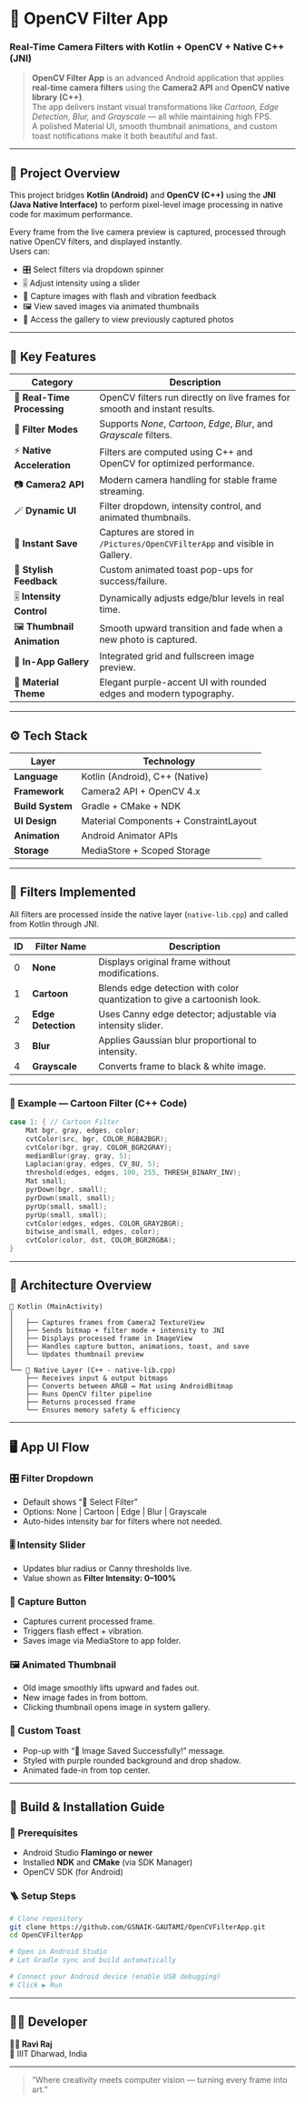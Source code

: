 # 🎨 OpenCV Filter App  
### Real-Time Camera Filters with Kotlin + OpenCV + Native C++ (JNI)

> **OpenCV Filter App** is an advanced Android application that applies **real-time camera filters** using the **Camera2 API** and **OpenCV native library (C++)**.  
> The app delivers instant visual transformations like *Cartoon, Edge Detection, Blur,* and *Grayscale* — all while maintaining high FPS.  
> A polished Material UI, smooth thumbnail animations, and custom toast notifications make it both beautiful and fast.

---

## 🚀 Project Overview

This project bridges **Kotlin (Android)** and **OpenCV (C++)** using the **JNI (Java Native Interface)** to perform pixel-level image processing in native code for maximum performance.

Every frame from the live camera preview is captured, processed through native OpenCV filters, and displayed instantly.  
Users can:
- 🎛️ Select filters via dropdown spinner  
- 🎚️ Adjust intensity using a slider  
- 📸 Capture images with flash and vibration feedback  
- 🖼️ View saved images via animated thumbnails  
- 📂 Access the gallery to view previously captured photos  

---

## 🧩 Key Features

| Category | Description |
|-----------|--------------|
| 🧠 **Real-Time Processing** | OpenCV filters run directly on live frames for smooth and instant results. |
| 🎨 **Filter Modes** | Supports *None*, *Cartoon*, *Edge*, *Blur*, and *Grayscale* filters. |
| ⚡ **Native Acceleration** | Filters are computed using C++ and OpenCV for optimized performance. |
| 📷 **Camera2 API** | Modern camera handling for stable frame streaming. |
| 🪄 **Dynamic UI** | Filter dropdown, intensity control, and animated thumbnails. |
| 💾 **Instant Save** | Captures are stored in `/Pictures/OpenCVFilterApp` and visible in Gallery. |
| 💬 **Stylish Feedback** | Custom animated toast pop-ups for success/failure. |
| 🎚️ **Intensity Control** | Dynamically adjusts edge/blur levels in real time. |
| 🖼️ **Thumbnail Animation** | Smooth upward transition and fade when a new photo is captured. |
| 📂 **In-App Gallery** | Integrated grid and fullscreen image preview. |
| 💜 **Material Theme** | Elegant purple-accent UI with rounded edges and modern typography. |

---

## ⚙️ Tech Stack

| Layer | Technology |
|--------|-------------|
| **Language** | Kotlin (Android), C++ (Native) |
| **Framework** | Camera2 API + OpenCV 4.x |
| **Build System** | Gradle + CMake + NDK |
| **UI Design** | Material Components + ConstraintLayout |
| **Animation** | Android Animator APIs |
| **Storage** | MediaStore + Scoped Storage |

---

## 🧠 Filters Implemented

All filters are processed inside the native layer (`native-lib.cpp`) and called from Kotlin through JNI.

| ID | Filter Name | Description |
|----|--------------|-------------|
| 0 | **None** | Displays original frame without modifications. |
| 1 | **Cartoon** | Blends edge detection with color quantization to give a cartoonish look. |
| 2 | **Edge Detection** | Uses Canny edge detector; adjustable via intensity slider. |
| 3 | **Blur** | Applies Gaussian blur proportional to intensity. |
| 4 | **Grayscale** | Converts frame to black & white image. |

---

### 🧮 Example — Cartoon Filter (C++ Code)

```cpp
case 1: { // Cartoon Filter
    Mat bgr, gray, edges, color;
    cvtColor(src, bgr, COLOR_RGBA2BGR);
    cvtColor(bgr, gray, COLOR_BGR2GRAY);
    medianBlur(gray, gray, 5);
    Laplacian(gray, edges, CV_8U, 5);
    threshold(edges, edges, 100, 255, THRESH_BINARY_INV);
    Mat small; 
    pyrDown(bgr, small); 
    pyrDown(small, small);
    pyrUp(small, small); 
    pyrUp(small, small);
    cvtColor(edges, edges, COLOR_GRAY2BGR);
    bitwise_and(small, edges, color);
    cvtColor(color, dst, COLOR_BGR2RGBA);
}
```

---

## 🧱 Architecture Overview

```
📱 Kotlin (MainActivity)
│
│   ├── Captures frames from Camera2 TextureView
│   ├── Sends bitmap + filter mode + intensity to JNI
│   ├── Displays processed frame in ImageView
│   ├── Handles capture button, animations, toast, and save
│   └── Updates thumbnail preview
│
└── 🧠 Native Layer (C++ - native-lib.cpp)
    ├── Receives input & output bitmaps
    ├── Converts between ARGB ↔ Mat using AndroidBitmap
    ├── Runs OpenCV filter pipeline
    ├── Returns processed frame
    └── Ensures memory safety & efficiency
```

---

## 🖥️ App UI Flow

### 🎛️ Filter Dropdown
- Default shows “🎨 Select Filter”
- Options: None | Cartoon | Edge | Blur | Grayscale
- Auto-hides intensity bar for filters where not needed.

### 🎚️ Intensity Slider
- Updates blur radius or Canny thresholds live.
- Value shown as **Filter Intensity: 0–100%**

### 📸 Capture Button
- Captures current processed frame.
- Triggers flash effect + vibration.
- Saves image via MediaStore to app folder.

### 🖼️ Animated Thumbnail
- Old image smoothly lifts upward and fades out.
- New image fades in from bottom.
- Clicking thumbnail opens image in system gallery.

### 💬 Custom Toast
- Pop-up with “📸 Image Saved Successfully!” message.
- Styled with purple rounded background and drop shadow.
- Animated fade-in from top center.

---

## 🧰 Build & Installation Guide

### 🔧 Prerequisites
- Android Studio **Flamingo or newer**
- Installed **NDK** and **CMake** (via SDK Manager)
- OpenCV SDK (for Android)

### 🪜 Setup Steps

```bash
# Clone repository
git clone https://github.com/GSNAIK-GAUTAMI/OpenCVFilterApp.git
cd OpenCVFilterApp

# Open in Android Studio
# Let Gradle sync and build automatically

# Connect your Android device (enable USB debugging)
# Click ▶ Run
```

---

## 🧑‍💻 Developer

**👨‍💻 Ravi Raj**  
💼 IIIT Dharwad, India  

---

> “Where creativity meets computer vision — turning every frame into art.”
